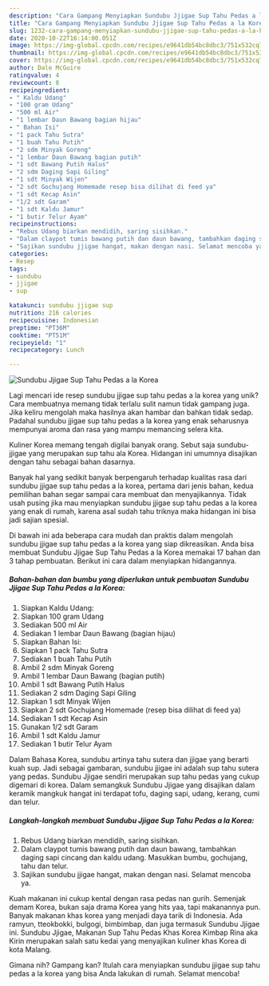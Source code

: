 ```yaml
---
description: "Cara Gampang Menyiapkan Sundubu Jjigae Sup Tahu Pedas a la Korea, Bikin Ngiler"
title: "Cara Gampang Menyiapkan Sundubu Jjigae Sup Tahu Pedas a la Korea, Bikin Ngiler"
slug: 1232-cara-gampang-menyiapkan-sundubu-jjigae-sup-tahu-pedas-a-la-korea-bikin-ngiler
date: 2020-10-22T16:14:00.051Z
image: https://img-global.cpcdn.com/recipes/e9641db54bc8dbc3/751x532cq70/sundubu-jjigae-sup-tahu-pedas-a-la-korea-foto-resep-utama.jpg
thumbnail: https://img-global.cpcdn.com/recipes/e9641db54bc8dbc3/751x532cq70/sundubu-jjigae-sup-tahu-pedas-a-la-korea-foto-resep-utama.jpg
cover: https://img-global.cpcdn.com/recipes/e9641db54bc8dbc3/751x532cq70/sundubu-jjigae-sup-tahu-pedas-a-la-korea-foto-resep-utama.jpg
author: Dale McGuire
ratingvalue: 4
reviewcount: 8
recipeingredient:
- " Kaldu Udang"
- "100 gram Udang"
- "500 ml Air"
- "1 lembar Daun Bawang bagian hijau"
- " Bahan Isi"
- "1 pack Tahu Sutra"
- "1 buah Tahu Putih"
- "2 sdm Minyak Goreng"
- "1 lembar Daun Bawang bagian putih"
- "1 sdt Bawang Putih Halus"
- "2 sdm Daging Sapi Giling"
- "1 sdt Minyak Wijen"
- "2 sdt Gochujang Homemade resep bisa dilihat di feed ya"
- "1 sdt Kecap Asin"
- "1/2 sdt Garam"
- "1 sdt Kaldu Jamur"
- "1 butir Telur Ayam"
recipeinstructions:
- "Rebus Udang biarkan mendidih, saring sisihkan."
- "Dalam claypot tumis bawang putih dan daun bawang, tambahkan daging sapi cincang dan kaldu udang. Masukkan bumbu, gochujang, tahu dan telur."
- "Sajikan sundubu jjigae hangat, makan dengan nasi. Selamat mencoba ya."
categories:
- Resep
tags:
- sundubu
- jjigae
- sup

katakunci: sundubu jjigae sup 
nutrition: 216 calories
recipecuisine: Indonesian
preptime: "PT36M"
cooktime: "PT51M"
recipeyield: "1"
recipecategory: Lunch

---
```



![Sundubu Jjigae Sup Tahu Pedas a la Korea](https://img-global.cpcdn.com/recipes/e9641db54bc8dbc3/751x532cq70/sundubu-jjigae-sup-tahu-pedas-a-la-korea-foto-resep-utama.jpg)

Lagi mencari ide resep sundubu jjigae sup tahu pedas a la korea yang unik? Cara membuatnya memang tidak terlalu sulit namun tidak gampang juga. Jika keliru mengolah maka hasilnya akan hambar dan bahkan tidak sedap. Padahal sundubu jjigae sup tahu pedas a la korea yang enak seharusnya mempunyai aroma dan rasa yang mampu memancing selera kita.

Kuliner Korea memang tengah digilai banyak orang. Sebut saja sundubu-jjigae yang merupakan sup tahu ala Korea. Hidangan ini umumnya disajikan dengan tahu sebagai bahan dasarnya.

Banyak hal yang sedikit banyak berpengaruh terhadap kualitas rasa dari sundubu jjigae sup tahu pedas a la korea, pertama dari jenis bahan, kedua pemilihan bahan segar sampai cara membuat dan menyajikannya. Tidak usah pusing jika mau menyiapkan sundubu jjigae sup tahu pedas a la korea yang enak di rumah, karena asal sudah tahu triknya maka hidangan ini bisa jadi sajian spesial.


Di bawah ini ada beberapa cara mudah dan praktis dalam mengolah sundubu jjigae sup tahu pedas a la korea yang siap dikreasikan. Anda bisa membuat Sundubu Jjigae Sup Tahu Pedas a la Korea memakai 17 bahan dan 3 tahap pembuatan. Berikut ini cara dalam menyiapkan hidangannya.

<!--inarticleads1-->

##### Bahan-bahan dan bumbu yang diperlukan untuk pembuatan Sundubu Jjigae Sup Tahu Pedas a la Korea:

1. Siapkan  Kaldu Udang:
1. Siapkan 100 gram Udang
1. Sediakan 500 ml Air
1. Sediakan 1 lembar Daun Bawang (bagian hijau)
1. Siapkan  Bahan Isi:
1. Siapkan 1 pack Tahu Sutra
1. Sediakan 1 buah Tahu Putih
1. Ambil 2 sdm Minyak Goreng
1. Ambil 1 lembar Daun Bawang (bagian putih)
1. Ambil 1 sdt Bawang Putih Halus
1. Sediakan 2 sdm Daging Sapi Giling
1. Siapkan 1 sdt Minyak Wijen
1. Siapkan 2 sdt Gochujang Homemade (resep bisa dilihat di feed ya)
1. Sediakan 1 sdt Kecap Asin
1. Gunakan 1/2 sdt Garam
1. Ambil 1 sdt Kaldu Jamur
1. Sediakan 1 butir Telur Ayam


Dalam Bahasa Korea, sundubu artinya tahu sutera dan jjigae yang berarti kuah sup. Jadi sebagai gambaran, sundubu jjigae ini adalah sup tahu sutera yang pedas. Sundubu Jjigae sendiri merupakan sup tahu pedas yang cukup digemari di korea. Dalam semangkuk Sundubu Jjigae yang disajikan dalam keramik mangkuk hangat ini terdapat tofu, daging sapi, udang, kerang, cumi dan telur. 

<!--inarticleads2-->

##### Langkah-langkah membuat Sundubu Jjigae Sup Tahu Pedas a la Korea:

1. Rebus Udang biarkan mendidih, saring sisihkan.
1. Dalam claypot tumis bawang putih dan daun bawang, tambahkan daging sapi cincang dan kaldu udang. Masukkan bumbu, gochujang, tahu dan telur.
1. Sajikan sundubu jjigae hangat, makan dengan nasi. Selamat mencoba ya.


Kuah makanan ini cukup kental dengan rasa pedas nan gurih. Semenjak demam Korea, bukan saja drama Korea yang hits yaa, tapi makanannya pun. Banyak makanan khas korea yang menjadi daya tarik di Indonesia. Ada ramyun, tteokbokki, bulgogi, bimbimbap, dan juga termasuk Sundubu Jjigae ini. Sundubu Jjigae, Makanan Sup Tahu Pedas Khas Korea Kimbap Rina aka Kirin merupakan salah satu kedai yang menyajikan kuliner khas Korea di kota Malang. 

Gimana nih? Gampang kan? Itulah cara menyiapkan sundubu jjigae sup tahu pedas a la korea yang bisa Anda lakukan di rumah. Selamat mencoba!
